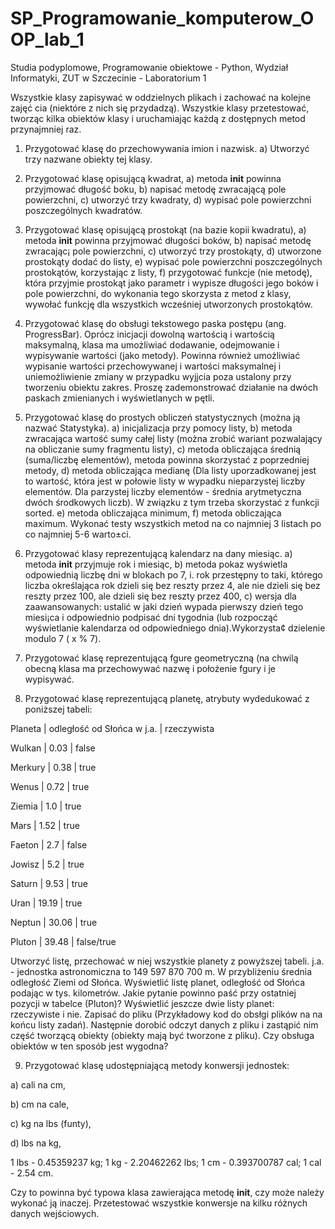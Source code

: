 # SP_Programowanie_komputerow_OOP_lab_1
Studia podyplomowe, Programowanie obiektowe - Python, Wydział Informatyki, ZUT w Szczecinie - Laboratorium 1

Wszystkie klasy zapisywać w oddzielnych plikach i zachować na kolejne zajęć
cia (niektóre z nich się przydadzą). Wszystkie klasy przetestować, tworząc kilka
obiektów klasy i uruchamiając każdą z dostępnych metod przynajmniej raz.
1. Przygotować klasę do przechowywania imion i nazwisk.
a) Utworzyć trzy nazwane obiekty tej klasy.
2. Przygotować klasę opisującą kwadrat,
a) metoda __init__ powinna przyjmować długość boku,
b) napisać metodę zwracającą pole powierzchni,
c) utworzyć trzy kwadraty,
d) wypisać pole powierzchni poszczególnych kwadratów.
3. Przygotować klasę opisującą prostokąt (na bazie kopii kwadratu),
a) metoda __init__ powinna przyjmować długości boków,
b) napisać metodę zwracając¡ pole powierzchni,
c) utworzyć trzy prostokąty,
d) utworzone prostokąty dodać do listy,
e) wypisać pole powierzchni poszczególnych prostokątów, korzystając z listy,
f) przygotować funkcje (nie metodę), która przyjmie prostokąt jako parametr i wypisze długości jego boków i pole powierzchni, do wykonania
tego skorzysta z metod z klasy, wywołać funkcję dla wszystkich wcześniej utworzonych prostokątów.
4. Przygotować klasę do obsługi tekstowego paska postępu (ang. ProgressBar). 
Oprócz inicjacji dowolną wartością i wartością maksymalną, klasa ma umożliwiać dodawanie, odejmowanie i wypisywanie wartości (jako metody). Powinna również umożliwiać wypisanie wartości przechowywanej i wartości maksymalnej i uniemożliwienie zmiany w przypadku wyjjcia poza ustalony przy tworzeniu obiektu zakres. Proszę zademonstrować działanie na dwóch paskach zmienianych i wyświetlanych w pętli.
5. Przygotować klasę do prostych obliczeń statystycznych (można ją nazwać Statystyka).
a) inicjalizacja przy pomocy listy,
b) metoda zwracająca wartość sumy całej listy (można zrobić wariant pozwalający na obliczanie sumy fragmentu listy),
c) metoda obliczająca średnią (suma/liczbę elementów), metoda powinna skorzystać z poprzedniej metody,
d) metoda obliczająca medianę (Dla listy uporzadkowanej jest to wartość, która jest w połowie listy w wypadku nieparzystej liczby elementów. Dla parzystej liczby elementów - średnia arytmetyczna dwóch środkowych liczb). W związku z tym trzeba skorzystać z funkcji sorted.
e) metoda obliczająca minimum,
f) metoda obliczająca maximum. Wykonać testy wszystkich metod na co najmniej 3 listach po co najmniej 5-6 warto±ci.
6. Przygotować klasy reprezentującą kalendarz na dany miesiąc.
a) metoda __init__ przyjmuje rok i miesiąc,
b) metoda pokaz wyświetla odpowiednią liczbę dni w blokach po 7,
i. rok przestępny to taki, którego liczba określająca rok dzieli się bez reszty przez 4, ale nie dzieli się bez reszty przez 100, ale dzieli się bez reszty przez 400,
c) wersja dla zaawansowanych: ustalić w jaki dzień wypada pierwszy dzień tego miesi¡ca i odpowiednio podpisać dni tygodnia (lub rozpocząć wyświetlanie kalendarza od odpowiedniego dnia).Wykorzysta¢ dzielenie modulo 7 ( x % 7).

7. Przygotować klasę reprezentującą fgure geometryczną (na chwilą obecną klasa ma przechowywać nazwę i położenie fgury i je wypisywać.

8. Przygotować klasę reprezentującą planetę, atrybuty wydedukować z poniższej tabeli:

Planeta | odległość od Słońca w j.a. | rzeczywista

Wulkan  |           0.03             |    false

Merkury |           0.38             |    true

Wenus   |           0.72             |    true

Ziemia  |           1.0              |    true

Mars    |           1.52             |    true

Faeton  |           2.7              |    false

Jowisz  |           5.2              |    true

Saturn  |           9.53             |    true

Uran    |          19.19             |    true

Neptun  |          30.06             |    true

Pluton  |          39.48             |  false/true

Utworzyć listę, przechować w niej wszystkie planety z powyższej tabeli. j.a. - jednostka astronomiczna to 149 597 870 700 m. 
W przybliżeniu średnia odległość Ziemi od Słońca. Wyświetlić listę planet, odległość od Słońca podając w tys. kilometrów. Jakie pytanie powinno paść przy ostatniej pozycji w tabelce (Pluton)? Wyświetlić jeszcze dwie listy planet: rzeczywiste i nie. Zapisać do pliku (Przykładowy kod do obsłgi plików na na końcu listy zadań). Następnie dorobić odczyt danych z pliku i zastąpić nim część tworzącą obiekty (obiekty mają być tworzone z pliku). Czy obsługa obiektów w ten sposób jest wygodna?

9. Przygotować klasę udostępniającą metody konwersji jednostek:

a) cali na cm,

b) cm na cale,

c) kg na lbs (funty),

d) lbs na kg,

1 lbs - 0.45359237 kg;
1 kg - 2.20462262 lbs;
1 cm - 0.393700787 cal;
1 cal - 2.54 cm.

Czy to powinna być typowa klasa zawierająca metodę __init__, czy może należy wykonać ją inaczej. Przetestować wszystkie konwersje na kilku różnych danych wejściowych.
